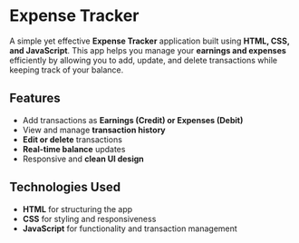 #  Expense Tracker  

A simple yet effective **Expense Tracker** application built using **HTML, CSS, and JavaScript**. This app helps you manage your **earnings and expenses** efficiently by allowing you to add, update, and delete transactions while keeping track of your balance.  

##  Features  
- Add transactions as **Earnings (Credit) or Expenses (Debit)**  
- View and manage **transaction history**  
- **Edit or delete** transactions  
- **Real-time balance** updates  
- Responsive and **clean UI design**  

##  Technologies Used  
- **HTML** for structuring the app  
- **CSS** for styling and responsiveness  
- **JavaScript** for functionality and transaction management  
